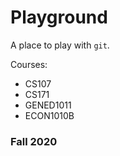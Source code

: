 # Playground

A place to play with `git`.

Courses:
- CS107
- CS171
- GENED1011
- ECON1010B

### Fall 2020
